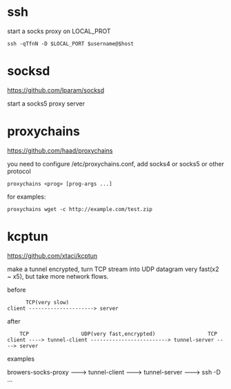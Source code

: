 # ssh

start a socks proxy on LOCAL_PROT

```
ssh -qTfnN -D $LOCAL_PORT $username@$host
```

# socksd

https://github.com/lparam/socksd

start a socks5 proxy server


# proxychains

https://github.com/haad/proxychains

you need to configure /etc/proxychains.conf, 
add socks4 or socks5 or other protocol

```
proxychains <prog> [prog-args ...]
```

for examples:

```
proxychains wget -c http://example.com/test.zip
```

# kcptun

https://github.com/xtaci/kcptun

make a tunnel encrypted, turn TCP stream into UDP datagram
very fast(x2 ~ x5), but take more network flows.


before

```
	  TCP(very slow)
client ---------------------> server
```

after

```
	TCP                 UDP(very fast,encrypted)                 TCP
client ----> tunnel-client -------------------------> tunnel-server ----> server
```


examples

browers-socks-proxy ---> tunnel-client ---> tunnel-server ---> ssh -D ...

